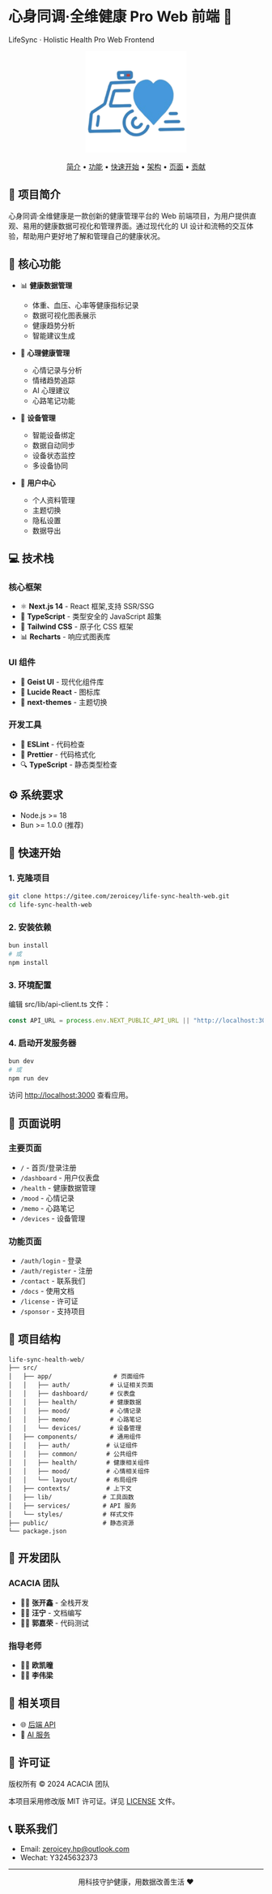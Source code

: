 # 心身同调·全维健康 Pro Web 前端 🌟

LifeSync · Holistic Health Pro Web Frontend

<p align="center">
  <img src="public/logo.png" alt="LifeSync Logo" width="200"/>
</p>

<p align="center">
  <a href="#项目简介">简介</a> •
  <a href="#核心功能">功能</a> •
  <a href="#快速开始">快速开始</a> •
  <a href="#技术架构">架构</a> •
  <a href="#页面说明">页面</a> •
  <a href="#贡献指南">贡献</a>
</p>

## 📖 项目简介

心身同调·全维健康是一款创新的健康管理平台的 Web 前端项目，为用户提供直观、易用的健康数据可视化和管理界面。通过现代化的 UI 设计和流畅的交互体验，帮助用户更好地了解和管理自己的健康状况。

## 🚀 核心功能

- 📊 **健康数据管理**

  - 体重、血压、心率等健康指标记录
  - 数据可视化图表展示
  - 健康趋势分析
  - 智能建议生成

- 🧠 **心理健康管理**

  - 心情记录与分析
  - 情绪趋势追踪
  - AI 心理建议
  - 心路笔记功能

- 🔄 **设备管理**

  - 智能设备绑定
  - 数据自动同步
  - 设备状态监控
  - 多设备协同

- 👤 **用户中心**
  - 个人资料管理
  - 主题切换
  - 隐私设置
  - 数据导出

## 💻 技术栈

### 核心框架

- ⚛️ **Next.js 14** - React 框架,支持 SSR/SSG
- 🔷 **TypeScript** - 类型安全的 JavaScript 超集
- 🎨 **Tailwind CSS** - 原子化 CSS 框架
- 📊 **Recharts** - 响应式图表库

### UI 组件

- 🎨 **Geist UI** - 现代化组件库
- 🎨 **Lucide React** - 图标库
- 🌙 **next-themes** - 主题切换

### 开发工具

- 📝 **ESLint** - 代码检查
- 🎨 **Prettier** - 代码格式化
- 🔍 **TypeScript** - 静态类型检查

## ⚙️ 系统要求

- Node.js >= 18
- Bun >= 1.0.0 (推荐)

## 🚀 快速开始

### 1. 克隆项目

```bash
git clone https://gitee.com/zeroicey/life-sync-health-web.git
cd life-sync-health-web
```

### 2. 安装依赖

```bash
bun install
# 或
npm install
```

### 3. 环境配置

编辑 src/lib/api-client.ts 文件：

```typescript
const API_URL = process.env.NEXT_PUBLIC_API_URL || "http://localhost:3000/api";
```

### 4. 启动开发服务器

```bash
bun dev
# 或
npm run dev
```

访问 [http://localhost:3000](http://localhost:3000) 查看应用。

## 📱 页面说明

### 主要页面

- `/` - 首页/登录注册
- `/dashboard` - 用户仪表盘
- `/health` - 健康数据管理
- `/mood` - 心情记录
- `/memo` - 心路笔记
- `/devices` - 设备管理

### 功能页面

- `/auth/login` - 登录
- `/auth/register` - 注册
- `/contact` - 联系我们
- `/docs` - 使用文档
- `/license` - 许可证
- `/sponsor` - 支持项目

## 📁 项目结构

```
life-sync-health-web/
├── src/
│   ├── app/                 # 页面组件
│   │   ├── auth/           # 认证相关页面
│   │   ├── dashboard/      # 仪表盘
│   │   ├── health/         # 健康数据
│   │   ├── mood/           # 心情记录
│   │   ├── memo/           # 心路笔记
│   │   └── devices/        # 设备管理
│   ├── components/         # 通用组件
│   │   ├── auth/          # 认证组件
│   │   ├── common/        # 公共组件
│   │   ├── health/        # 健康相关组件
│   │   ├── mood/          # 心情相关组件
│   │   └── layout/        # 布局组件
│   ├── contexts/          # 上下文
│   ├── lib/              # 工具函数
│   ├── services/         # API 服务
│   └── styles/           # 样式文件
├── public/               # 静态资源
└── package.json
```

## 👥 开发团队

### ACACIA 团队

- 👨‍💻 **张开鑫** - 全栈开发
- 👨‍💻 **汪宁** - 文档编写
- 👨‍💻 **郭嘉荣** - 代码测试

### 指导老师

- 👨‍🏫 **欧凯曈**
- 👨‍🏫 **李伟梁**

## 🔗 相关项目

- 🌐 [后端 API](https://gitee.com/zeroicey/life-sync-health-api.git)
- 🤖 [AI 服务](https://gitee.com/zeroicey/life-sync-health-ai.git)

## 📄 许可证

版权所有 © 2024 ACACIA 团队

本项目采用修改版 MIT 许可证。详见 [LICENSE](LICENSE) 文件。

## 📞 联系我们

- Email: zeroicey.hp@outlook.com
- Wechat: Y3245632373

---

<p align="center">用科技守护健康，用数据改善生活 ❤️</p>
